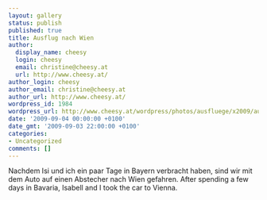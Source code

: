 ```yaml
---
layout: gallery
status: publish
published: true
title: Ausflug nach Wien
author:
  display_name: cheesy
  login: cheesy
  email: christine@cheesy.at
  url: http://www.cheesy.at/
author_login: cheesy
author_email: christine@cheesy.at
author_url: http://www.cheesy.at/
wordpress_id: 1984
wordpress_url: http://www.cheesy.at/wordpress/photos/ausfluege/x2009/ausflug-nach-wien/
date: '2009-09-04 00:00:00 +0100'
date_gmt: '2009-09-03 22:00:00 +0100'
categories:
- Uncategorized
comments: []
---
```

<!--:de-->Nachdem Isi und ich ein paar Tage in Bayern verbracht haben, sind wir mit dem Auto auf einen Abstecher nach Wien gefahren.
<!--:--><!--:en-->After spending a few days in Bavaria, Isabell and I took the car to Vienna.
<!--:-->
